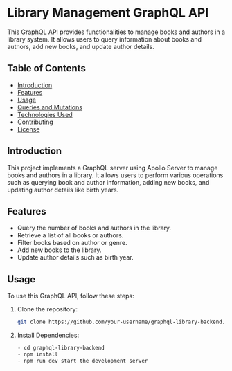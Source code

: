 # Library Management GraphQL API

This GraphQL API provides functionalities to manage books and authors in a library system. It allows users to query information about books and authors, add new books, and update author details.

## Table of Contents

- [Introduction](#introduction)
- [Features](#features)
- [Usage](#usage)
- [Queries and Mutations](#queries-and-mutations)
- [Technologies Used](#technologies-used)
- [Contributing](#contributing)
- [License](#license)

## Introduction

This project implements a GraphQL server using Apollo Server to manage books and authors in a library. It allows users to perform various operations such as querying book and author information, adding new books, and updating author details like birth years.

## Features

- Query the number of books and authors in the library.
- Retrieve a list of all books or authors.
- Filter books based on author or genre.
- Add new books to the library.
- Update author details such as birth year.

## Usage

To use this GraphQL API, follow these steps:

1. Clone the repository:

   ```bash
   git clone https://github.com/your-username/graphql-library-backend.git

2. Install Dependencies:
   ```bash
   - cd graphql-library-backend
   - npm install
   - npm run dev start the development server

